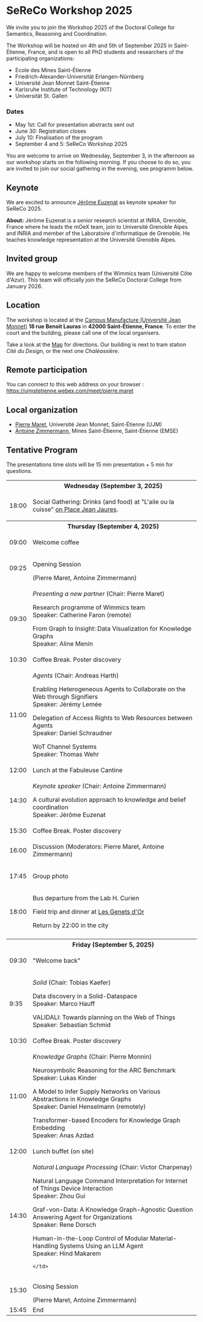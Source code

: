 ---
---

# SeReCo Workshop 2025

We invite you to join the Workshop 2025 of the Doctoral College for Semantics, Reasoning and Coordination.

The Workshop will be hosted on 4th and 5th of September 2025 in Saint-Étienne, France, and is open to all PhD students and researchers of the participating organizations:

- Ecole des Mines Saint-Étienne
- Friedrich-Alexander-Universität Erlangen-Nürnberg
- Université Jean Monnet Saint-Étienne
- Karlsruhe Institute of Technology (KIT)
- Universität St. Gallen

### Dates 

- May 1st: Call for presentation abstracts sent out
- June 30: Registration closes
- July 10: Finalisation of the program
- September 4 and 5: SeReCo Workshop 2025

You are welcome to arrive on Wednesday, September 3, in the afternoon as our workshop starts on the following morning.
If you choose to do so, you are invited to join our social gathering in the evening, see programm below.

## Keynote

We are excited to announce <a target="_blank" href="https://moex.inria.fr/~euzenat/#tab1">Jérôme Euzenat</a> as keynote speaker for SeReCo 2025.

<b>About:</b>
Jérôme Euzenat is a senior research scientist at INRIA, Grenoble, France where he leads the mOeX team, join to Université Grenoble Alpes and INRIA and member of the Laboratoire d'informatique de Grenoble. He teaches knowledge representation at the Université Grenoble Alpes.

## Invited group

We are happy to welcome members of the Wimmics team (Université Côte d'Azur). This team will officially join the SeReCo Doctoral College from January 2026.

## Location

The workshop is located at the <a target="_blank" href="https://www.univ-st-etienne.fr/fr/direction-du-patrimoine/campus-trefilerie/campus-manufacture.html">Campus Manufacture (Université Jean Monnet)</a>  **18 rue Benoit Lauras** in **42000 Saint-Étienne, France**.
To enter the court and the building, please call one of the local organisers.

Take a look at the  <a target="_blank" href="https://www.google.com/maps/place/45%C2%B027'08.3%22N+4%C2%B023'16.1%22E/@45.452309,4.387796,1131m/data=!3m1!1e3!4m4!3m3!8m2!3d45.4523087!4d4.3877963?hl=fr&entry=ttu&g_ep=EgoyMDI0MTAyMi4wIKXMDSoASAFQAw%3D%3D">Map</a> for directions.
Our building is next to tram station _Cité du Design_, or the next one _Chaléassière_.

## Remote participation

You can connect to this web address on your browser : https://ujmstetienne.webex.com/meet/pierre.maret

## Local organization

- [Pierre Maret](mailto:pierre.maret@univ-st-etienne.fr), Université Jean Monnet, Saint-Étienne (UJM)
- [Antoine Zimmermann](mailto:antoine.zimmermann@emse.fr), Mines Saint-Étienne, Saint-Étienne (EMSE)

## Tentative Program

<p>The presentations time slots will be 15 min presentation + 5 min for questions.</p>

<table class="agenda">
  <tr>
    <th></th>
    <th>Wednesday (September 3, 2025)</th>
  </tr>
  <tr>
    <td>18:00</td>
    <td class="highlight">
      <p>Social Gathering: Drinks (and food) at "L'aile ou la cuisse" <a target="_blank" href="https://www.saint-etienne-hors-cadre.fr/patrimoine-culturel/place-jean-jaures-saint-etienne/">on Place Jean Jaures</a>.</p> 
      <p></p>
    </td>
  </tr>
  <tr></tr>
  <tr>
    <th></th>
    <th>Thursday (September 4, 2025)</th>
  </tr>
  <tr>
    <td>09:00</td>
    <td class="admin">
      <p>Welcome coffee</p>
    </td>
  </tr>
  <tr>
    <td>09:25</td>
    <td class="admin">
      <p>Opening Session</p> (Pierre Maret, Antoine Zimmermann)
    </td>
  </tr>
 <tr>
    <td>09:30</td>
    <td class="presentation">
      <p><i>Presenting a new partner</i> (Chair: Pierre Maret) </p> 
      <p>Research programme of Wimmics team
      <br>
      Speaker: Catherine Faron (remote) </p>
      <p>From Graph to Insight: Data Visualization for Knowledge Graphs
      <br>
      Speaker: Aline	Menin</p>
    </td>
  </tr>
  <tr>
    <td>10:30</td>
    <td class="admin">Coffee Break. Poster discovery</td>
  </tr>
  <tr>
    <td>11:00</td>
    <td class="presentation"> 
      <p><i>Agents</i> (Chair: Andreas Harth) </p>
      <p>Enabling Heterogeneous Agents to Collaborate on the Web through Signifiers
      <br>
      Speaker: Jérémy	Lemée</p>
      <p>Delegation of Access Rights to Web Resources between Agents
      <br>
      Speaker: Daniel	Schraudner</p>
      <p>WoT Channel Systems
      <br>
      Speaker: Thomas	Wehr</p>
    </td>
  </tr>

  <tr>
    <td>12:00</td>
    <td class="admin">Lunch at the Fabuleuse Cantine</td>
  </tr>
   <tr>
    <td>14:30</td>
    <td class="presentation">
      <p><i>Keynote speaker</i> (Chair: Antoine Zimmermann)</p>
      <p>A cultural evolution approach to knowledge and belief coordination
      <br>
      Speaker: Jérôme Euzenat</p>
  </td>
  </tr>
  <tr>
    <td>15:30</td>
    <td class="admin">Coffee Break.  Poster discovery</td>
  </tr>
   <tr>
    <td>16:00</td>
    <td class="highlight">
      <p>Discussion (Moderators: Pierre Maret, Antoine Zimmermann) </p>
    </td>
  </tr>
  
  <tr>
    <td>17:45</td>
    <td class="admin">
      <p>Group photo</p>
    </td>
  </tr>
  <tr>
  <td>18:00</td>
    <td class="admin">
      <p>Bus departure from the Lab H. Curien</p>
      <p>Field trip and dinner at <a target="_blank" href="https://www.lesgenetsdor42.fr/">Les Genets d'Or</a></p>
      <p>Return by 22:00 in the city</p>
    </td>
  </tr>
  <tr></tr>
  <td> </td>
    <tr>
    <th></th>
    <th>Friday (September 5, 2025)</th>
  </tr>
    <tr>
    <td>09:30</td>
    <td class="admin">
      <p>"Welcome back"</p>
    </td>
  </tr>
  <tr>
    <td>9:35</td>
    <td class="presentation">
      <p><i>Solid</i> (Chair: Tobias Kaefer)</p> 
      <p>Data discovery in a Solid-Dataspace
      <br>
      Speaker: Marco	Hauff</p>
      <p>VALIDALI: Towards planning on the Web of Things
      <br>
      Speaker: Sebastian	Schmid</p>
      </td>
  </tr>
    <tr>
    <td>10:30</td>
    <td class="admin">Coffee Break.  Poster discovery</td>
  </tr>
  <tr>
    <td>11:00</td>
    <td class="presentation"> 
      <p><i>Knowledge Graphs</i> (Chair: Pierre Monnin)</p>
      <p>Neurosymbolic Reasoning for the ARC Benchmark
      <br>
      Speaker: Lukas	Kinder	</p>
      <p>A Model to Infer Supply Networks on Various Abstractions in Knowledge Graphs
      <br>
      Speaker: Daniel	Henselmann (remotely)</p>
      <p>Transformer-based Encoders for Knowledge Graph Embedding
      <br>
      Speaker: Anas	Azdad</p>
    </td>
  </tr>

  <tr>
    <td>12:00</td>
    <td class="admin">Lunch buffet (on site)</td>
  </tr>
   <tr>
    <td>14:30</td>
    <td class="presentation">
      <p><i>Natural Language Processing</i> (Chair: Victor Charpenay)</p> 
      <p>Natural Language Command Interpretation for Internet of Things Device Interaction
      <br>
      Speaker: Zhou	Gui		</p>
      <p>Graf-von-Data: A Knowledge Graph-Agnostic Question Answering Agent for Organizations
      <br>
      Speaker: Rene	Dorsch</p>
      <p>Human-in-the-Loop Control of Modular Material-Handling Systems Using an LLM Agent
      <br>
      Speaker: Hind Makarem</p>

    </td>
  </tr>
   <td>15:30</td>
    <td class="admin">
      <p>Closing Session</p> (Pierre Maret, Antoine Zimmermann)
    </td>
  </tr>
  <tr>
    <td>15:45</td>
    <td>End</td>
  </tr>
</table>
